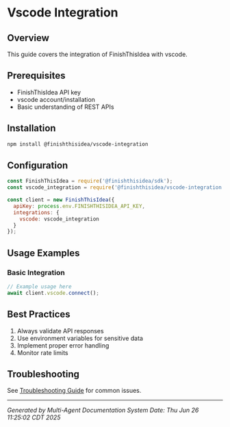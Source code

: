 # Vscode Integration

## Overview

This guide covers the integration of FinishThisIdea with vscode.

## Prerequisites

- FinishThisIdea API key
- vscode account/installation
- Basic understanding of REST APIs

## Installation

```bash
npm install @finishthisidea/vscode-integration
```

## Configuration

```javascript
const FinishThisIdea = require('@finishthisidea/sdk');
const vscode_integration = require('@finishthisidea/vscode-integration');

const client = new FinishThisIdea({
  apiKey: process.env.FINISHTHISIDEA_API_KEY,
  integrations: {
    vscode: vscode_integration
  }
});
```

## Usage Examples

### Basic Integration

```javascript
// Example usage here
await client.vscode.connect();
```

## Best Practices

1. Always validate API responses
2. Use environment variables for sensitive data
3. Implement proper error handling
4. Monitor rate limits

## Troubleshooting

See [Troubleshooting Guide](../09-troubleshooting/vscode-problems.md) for common issues.

---

*Generated by Multi-Agent Documentation System*
*Date: Thu Jun 26 11:25:02 CDT 2025*

